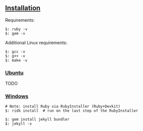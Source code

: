 ## [Installation](https://jekyllrb.com/docs/installation/)

Requirements:
```
$: ruby -v
$: gem -v
```

Additional Linux requirements:
```
$: gcc -v
$: g++ -v
$: make -v
```

### [Ubuntu](https://jekyllrb.com/docs/installation/ubuntu/)

TODO

### [Windows](https://jekyllrb.com/docs/installation/windows/)

```
# Note: install Ruby via RubyInstaller (Ruby+Devkit)
$: ridk install  # run on the last step of the RubyInstaller

$: gem install jekyll bundler
$: jekyll -v
```
